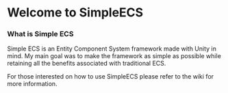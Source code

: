 # Welcome to SimpleECS

### What is Simple ECS

Simple ECS is an Entity Component System framework made with Unity in mind.
My main goal was to make the framework as simple as possible while retaining all the benefits associated with traditional ECS.

For those interested on how to use SimpleECS please refer to the wiki for more information.
